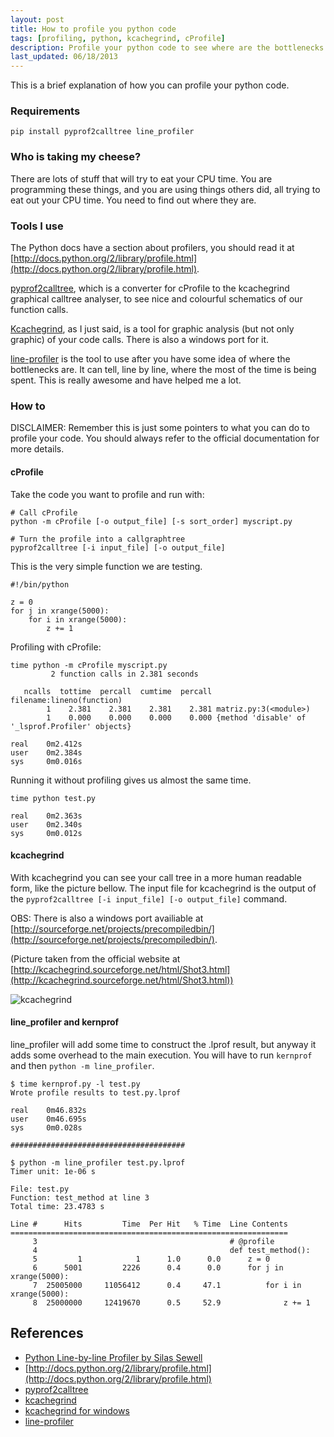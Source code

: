 ```yaml
---
layout: post
title: How to profile you python code
tags: [profiling, python, kcachegrind, cProfile]
description: Profile your python code to see where are the bottlenecks
last_updated: 06/18/2013
---
```


This is a brief explanation of how you can profile your python code.

### Requirements

    pip install pyprof2calltree line_profiler
    
    
### Who is taking my cheese?

There are lots of stuff that will try to eat your CPU time. You are programming these things, and you are using
things others did, all trying to eat out your CPU time. You need to find out where they are.


### Tools I use

The Python docs have a section about profilers, you should read it at 
[http://docs.python.org/2/library/profile.html](http://docs.python.org/2/library/profile.html).

[pyprof2calltree](https://pypi.python.org/pypi/pyprof2calltree/), which is a converter for cProfile 
to the kcachegrind graphical calltree analyser, to see nice and colourful schematics of our function calls.

[Kcachegrind](http://kcachegrind.sourceforge.net/html/Home.html), as I just said, is a tool for graphic 
analysis (but not only graphic) of your code calls. There is also a windows port for it.

[line-profiler](http://pythonhosted.org/line_profiler/) is the tool to use after you have some idea of
where the bottlenecks are. It can tell, line by line, where the most of the time is being spent. This is really
awesome and have helped me a lot.


### How to

DISCLAIMER: Remember this is just some pointers to what you can do to profile your code. You should
always refer to the official documentation for more details.

#### cProfile

Take the code you want to profile and run with:

    # Call cProfile
    python -m cProfile [-o output_file] [-s sort_order] myscript.py
    
    # Turn the profile into a callgraphtree
    pyprof2calltree [-i input_file] [-o output_file]


This is the very simple function we are testing.
    
    #!/bin/python
    
    z = 0
    for j in xrange(5000):
        for i in xrange(5000):
            z += 1


Profiling with cProfile:

    time python -m cProfile myscript.py
             2 function calls in 2.381 seconds
    
       ncalls  tottime  percall  cumtime  percall filename:lineno(function)
            1    2.381    2.381    2.381    2.381 matriz.py:3(<module>)
            1    0.000    0.000    0.000    0.000 {method 'disable' of '_lsprof.Profiler' objects}
    
    real    0m2.412s
    user    0m2.384s
    sys     0m0.016s
    
Running it without profiling gives us almost the same time.

    time python test.py
    
    real    0m2.363s
    user    0m2.340s
    sys     0m0.012s
    
    
#### kcachegrind

With kcachegrind you can see your call tree in a more human readable form, like the picture bellow.
The input file for kcachegrind is the output of the ``pyprof2calltree [-i input_file] [-o output_file]``
command.

OBS: There is also a windows port availiable at 
[http://sourceforge.net/projects/precompiledbin/](http://sourceforge.net/projects/precompiledbin/).

(Picture taken from the official website at 
[http://kcachegrind.sourceforge.net/html/Shot3.html](http://kcachegrind.sourceforge.net/html/Shot3.html))

![kcachegrind](http://kcachegrind.sourceforge.net/html/pics/KcgShot3.gif)
    

#### line_profiler and kernprof

line_profiler will add some time to construct the .lprof result, but anyway it adds some overhead to
the main execution. You will have to run ``kernprof`` and then ``python -m line_profiler``.

    $ time kernprof.py -l test.py
    Wrote profile results to test.py.lprof
    
    real    0m46.832s
    user    0m46.695s
    sys     0m0.028s

    #######################################

    $ python -m line_profiler test.py.lprof
    Timer unit: 1e-06 s

    File: test.py
    Function: test_method at line 3
    Total time: 23.4783 s
    
    Line #      Hits         Time  Per Hit   % Time  Line Contents
    ==============================================================
         3                                           # @profile
         4                                           def test_method():
         5         1            1      1.0      0.0      z = 0
         6      5001         2226      0.4      0.0      for j in xrange(5000):
         7  25005000     11056412      0.4     47.1          for i in xrange(5000):
         8  25000000     12419670      0.5     52.9              z += 1


## References

* [Python Line-by-line Profiler by Silas Sewell](http://silas.sewell.org/blog/2009/05/28/python-line-by-line-profiler-line_profiler-and-kernprof/)
* [http://docs.python.org/2/library/profile.html](http://docs.python.org/2/library/profile.html)
* [pyprof2calltree](https://pypi.python.org/pypi/pyprof2calltree/)
* [kcachegrind](http://kcachegrind.sourceforge.net/html/Home.html)
* [kcachegrind for windows](http://sourceforge.net/projects/precompiledbin/)
* [line-profiler](http://pythonhosted.org/line_profiler/)
